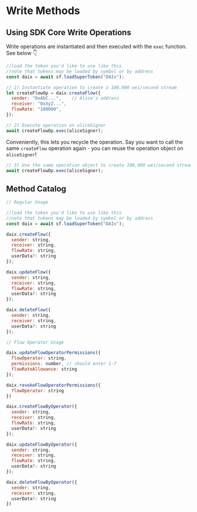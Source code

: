 # Write Methods

## Using SDK Core Write Operations

Write operations are instantiated and then executed with the `exec` function. See below 👇

```javascript
//load the token you'd like to use like this 
//note that tokens may be loaded by symbol or by address
const daix = await sf.loadSuperToken("DAIx");

// 1) Instantiate operation to create a 100,000 wei/second stream
let createFlowOp = daix.createFlow({
  sender: "0xAbC...",    // Alice's address
  receiver: "0xXyZ...",
  flowRate: "100000",
});

// 2) Execute operation on aliceSigner
await createFlowOp.exec(aliceSigner);
```

Conveniently, this lets you recycle the operation. Say you want to call the same `createFlow` operation again - you can reuse the operation object on `aliceSigner`!

```javascript
// 3) Use the same operation object to create 100,000 wei/second stream again
await createFlowOp.exec(aliceSigner);
```

## Method Catalog

```javascript
// Regular Usage

//load the token you'd like to use like this 
//note that tokens may be loaded by symbol or by address
const daix = await sf.loadSuperToken("DAIx");

daix.createFlow({
  sender: string,
  receiver: string,
  flowRate: string,
  userData?: string
});

daix.updateFlow({
  sender: string,
  receiver: string,
  flowRate: string,
  userData?: string
});

daix.deleteFlow({
  sender: string,
  receiver: string,
  userData?: string
});

// Flow Operator Usage

daix.updateFlowOperatorPermissions({
  flowOperator: string,
  permissions: number, // should enter 1-7
  flowRateAllowance: string
});

daix.revokeFlowOperatorPermissions({
  flowOperator: string
})

daix.createFlowByOperator({
  sender: string,
  receiver: string,
  flowRate: string,
  userData?: string
});

daix.updateFlowByOperator({
  sender: string,
  receiver: string,
  flowRate: string,
  userData?: string
});

daix.deleteFlowByOperator({
  sender: string,
  receiver: string,
  userData?: string
})
```
